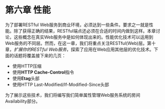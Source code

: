 # 第六章 性能

为了部署RESTful Web服务到商业环境，必须达到一些条件。要求之一就是性能。除了获得正确的结果，RESTful端点还必须在合适的时间内做到这样。本章讨论，这些概念在真实Web服务中是如何体现出来的。性能优化技术可以运用到Web服务的不同层。然而，在这一章，我们将重点关注RESTful(Web)层。第十章，_扩展你的RESTful Web服务_，探索了应用在Web应用其他层的优化技术。下面的话题将覆盖接下来的几页：

+ 使用HTTP压缩
+ 使用**HTTP Cache-Control**指令
+ 使用**Etag**头部
+ 使用HTTP Last-Modified/If-Modified-Since头部

为了展示这些技术，我们将编写我们简单属性管理Web服务系统的房间Availability部分。